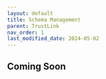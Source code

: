 ```yaml
---
layout: default
title: Schema Management
parent: TrustLink
nav_order: 1
last_modified_date: 2024-05-02
---
```


## Coming Soon
